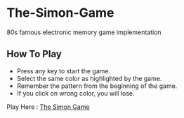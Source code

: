 # The-Simon-Game
80s famous electronic memory game implementation

## How To Play
- Press any key to start the game.
- Select the same color as highlighted by the game.
- Remember the pattern from the beginning of the game.
- If you click on wrong color, you will lose.

Play Here : [The Simon Game](https://the-simon-game.vercel.app/)
